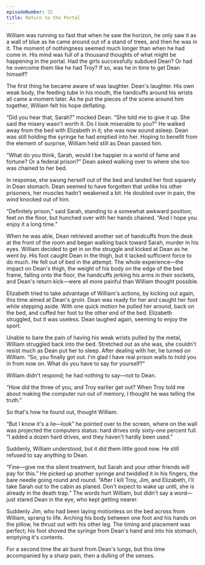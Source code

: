 ```yaml
---
episodeNumber: 32
title: Return to the Portal
---
```



William was running so fast that when he saw the horizon, he only saw it as a wall of blue as he came around out of a stand of trees, and then he was in it. The moment of nothingness seemed much longer than when he had come in. His mind was full of a thousand thoughts of what might be happening in the portal. Had the girls successfully subdued Dean? Or had he overcome them like he had Troy? If so, was he in time to get Dean himself?

The first thing he became aware of was laughter. Dean's laughter. His own weak body, the feeding tube in his mouth, the handcuffs around his wrists all came a moment later. As he put the pieces of the scene around him together, William felt his hope deflating.

“Did you hear that, Sarah?” mocked Dean. “She told me to give it up. She said the misery wasn't worth it. Do I look miserable to you?” He walked away from the bed with Elizabeth in it; she was now sound asleep. Dean was still holding the syringe he had emptied into her. Hoping to benefit from the element of surprise, William held still as Dean passed him.

“What do you think, Sarah, would I be happier in a world of fame and fortune? Or a federal prison?” Dean asked walking over to where she too was chained to her bed.

In response, she swung herself out of the bed and landed her foot squarely in Dean stomach. Dean seemed to have forgotten that unlike his other prisoners, her muscles hadn't weakened a bit. He doubled over in pain, the wind knocked out of him.

“Definitely prison,” said Sarah, standing to a somewhat awkward position; feet on the floor, but hunched over with her hands chained. “And I hope you enjoy it a long time.”

When he was able, Dean retrieved another set of handcuffs from the desk at the front of the room and began walking back toward Sarah, murder in his eyes. William decided to get in on the struggle and kicked at Dean as he went by. His foot caught Dean in the thigh, but it lacked sufficient force to do much. He fell out of bed in the attempt. The whole experience—the impact on Dean's thigh, the weight of his body on the edge of the bed frame, falling onto the floor, the handcuffs jerking his arms in their sockets, and Dean's return kick—were all more painful than William thought possible.

Elizabeth tried to take advantage of William's actions, by kicking out again, this time aimed at Dean's groin. Dean was ready for her and caught her foot while stepping aside. With one quick motion he pulled her around, back on the bed, and cuffed her foot to the other end of the bed. Elizabeth struggled, but it was useless. Dean laughed again, seeming to enjoy the sport.

Unable to bare the pain of having his weak wrists pulled by the metal, William struggled back into the bed. Stretched out as she was, she couldn't resist much as Dean put her to sleep. After dealing with her, he turned on William. “So, you finally got out. I'm glad I have real prison walls to hold you in from now on. What do you have to say for yourself?”

William didn't respond; he had nothing to say—not to Dean.

“How did the three of you, and Troy earlier get out? When Troy told me about making the computer run out of memory, I thought he was telling the truth.”

So that's how he found out, thought William.

“But I know it's a lie—look” he pointed over to the screen, where on the wall was projected the computers status: hard drives only sixty-one percent full. “I added a dozen hard drives, and they haven't hardly been used.”

Suddenly, William understood, but it did them little good now. He still refused to say anything to Dean.

“Fine—give me the silent treatment, but Sarah and your other friends will pay for this.” He picked up another syringe and twiddled it in his fingers, the bare needle going round and round. “After I kill Troy, Jim, and Elizabeth, I'll take Sarah out to the cabin as planed. Don't expect to wake up until, she is already in the death trap.” The words hurt William, but didn't say a word—just stared Dean in the eye, who kept getting nearer.

Suddenly Jim, who had been laying motionless on the bed across from William, sprang to life. Arching his body between one foot and his hands on the pillow, he thrust out with his other leg. The timing and placement was perfect; his foot shoved the syringe from Dean's hand and into his stomach, emptying it's contents.

For a second time the air burst from Dean's lungs, but this time accompanied by a sharp pain, then a dulling of the senses.